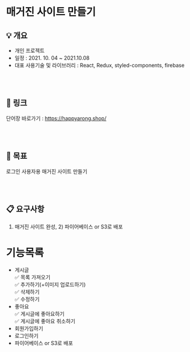# 매거진 사이트 만들기

## :bulb: 개요 
- 개인 프로젝트
- 일정 : 2021. 10. 04 ~ 2021.10.08
- 대표 사용기술 및 라이브러리 : React, Redux, styled-components, firebase

<br><br>

## :link: 링크

단어장 바로가기 : https://happyarong.shop/

<br><br>

## :star2: 목표

로그인 사용자용 매거진 사이트 만들기

<br><br>

## :clipboard: 요구사항

1) 매거진 사이트 완성,  2) 파이어베이스 or S3로 배포
# 기능목록
- 게시글 <br>
:white_check_mark: 목록 가져오기 <br>
:white_check_mark: 추가하기(+이미지 업로드하기) <br>
:white_check_mark: 삭제하기 <br>
:white_check_mark: 수정하기 <br>
- 좋아요 <br>
:white_check_mark: 게시글에 좋아요하기 <br>
:white_check_mark: 게시글에 좋아요 취소하기 <br>
- 회원가입하기 <br>
- 로그인하기 <br>
- 파이어베이스 or S3로 배포 <br>


